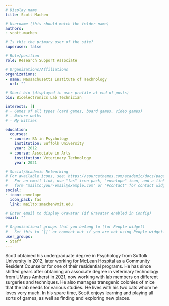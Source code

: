 ```yaml
---
# Display name
title: Scott Machen

# Username (this should match the folder name)
authors:
- scott-machen

# Is this the primary user of the site?
superuser: false

# Role/position
role: Research Support Associate

# Organizations/Affiliations
organizations:
- name: Massachusetts Institute of Technology
  url: ""

# Short bio (displayed in user profile at end of posts)
bio: Bioelectronics Lab Technician

interests: []
# - Games of all types (card games, board games, video games)
# - Nature walks
# - My kitties

education:
  courses:
  - course: BA in Psychology
    institution: Suffolk University
    year: 2012
  - course: Associate in Arts
    institution: Veterinary Technology
    year: 2021

# Social/Academic Networking
# For available icons, see: https://sourcethemes.com/academic/docs/page-builder/#icons
#   For an email link, use "fas" icon pack, "envelope" icon, and a link in the
#   form "mailto:your-email@example.com" or "#contact" for contact widget.
social:
- icon: envelope
  icon_pack: fas
  link: mailto:smachen@mit.edu

# Enter email to display Gravatar (if Gravatar enabled in Config)
email: ""

# Organizational groups that you belong to (for People widget)
#   Set this to `[]` or comment out if you are not using People widget.
user_groups:
- Staff
---
```


Scott obtained his undergraduate degree in Psychology from Suffolk University in 2012, later working for McLean Hospital as a Community Resident Counselor for one of their residential programs. He has since shifted gears after obtaining an associate degree in veterinary technology from UMass Amherst in 2021, now working with lab members on different surgeries and techniques. He also manages transgenic colonies of mice that the lab needs for various studies. He lives with his two cats whom he loves very much. In his spare time, Scott enjoys learning and playing all sorts of games, as well as finding and exploring new places.
